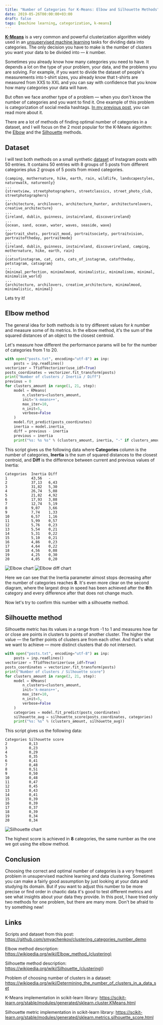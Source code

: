 ```yaml
---
title: "Number of Categories for K-Means: Elbow and Silhouette Methods"
date: 2019-05-26T00:00:00+03:00
draft: false
tags: [machine learning, categorization, k-means]
---
```


[**K-Means**](https://wikipedia.org/wiki/K-means_clustering) is a very common and powerful clusterization algorithm widely used in an [unsupervised machine learning](https://wikipedia.org/wiki/Unsupervised_learning) tasks for dividing data into categories.
The only decision you have to make is the number of clusters you want your data to be divided into — _k_ number.

Sometimes you already know how many categories you need to have. It depends a lot on the type of your problem, your data, and the problems you are solving. For example, if you want to divide the dataset of people's measurements into t-shirt sizes, you already know that t-shirts are measured from XXS to XXL and you can say with confidence that you know how many categories your data will have.

But often we face another type of a problem — when you don't know the number of categories and you want to find it. One example of this problem is categorization of social media hashtags. [In my previous post](http://smyachenkov.com/posts/categorizing-instagram-tags-with-k-means/), you can read more about it.

There are a lot of methods of finding optimal number of categories in a dataset, and I will focus on the 2 most popular for the K-Means algorithm: the [Elbow](https://wikipedia.org/wiki/Elbow_method_(clustering)) and the [Silhouette](https://wikipedia.org/wiki/Silhouette_(clustering)) methods.

## Dataset

I will test both methods on a small synthetic [dataset](https://raw.githubusercontent.com/smyachenkov/clustering_categories_number_demo/master/posts.txt) of Instagram posts with 50 entries. It contains 50 entries with 8 groups of 5 posts from different categories plus 2 groups of 5 posts from mixed categories. 

```
{camping, mothernature, hike, earth, rain, wildlife, landscapestyles, naturewalk, natureonly}
...
{streetview, streetphotographers, streetclassics, street_photo_club, streetphotographers}
...
{architecture, archilovers, architecture_hunter, architecturelovers, creative_architecture}
...
{ireland, dublin, guinness, instaireland, discoverireland}
...
{ocean, sand, ocean, water, waves, seaside, wave}
...
{portrait_shots, portrait_mood, portraitsociety, portraitvision, portraitoftheday, portraitmode}
...
{ireland, dublin, guinness, instaireland, discoverireland, camping, mothernature, hike, earth, rain}
...
{catsofinstagram, cat, cats, cats_of_instagram, catoftheday, petstagram, catsagram}
...
{minimal_perfection, minimalmood, minimalistic, minimalismo, minimal, minimalism_world}
...
{architecture, archilovers, creative_architecture, minimalmood, minimalistic, minimal}
```

Lets try it!

## Elbow method

The general idea for both methods is to try different values for _k_ number and measure some of its metrics. In the elbow method, it's the sum of the squared distances of an object to the closest centroid.

Let's measure how different the performance params will be for the number of categories from 1 to 20.
``` python
with open("posts.txt", encoding="utf-8") as inp:
    posts = inp.readlines()
vectorizer = TfidfVectorizer(use_idf=True)
posts_coordinates = vectorizer.fit_transform(posts)
print("Number of clusters / Inertia / Diff")
previous = 0
for clusters_amount in range(1, 21, step):
    model = KMeans(
        n_clusters=clusters_amount,
        init='k-means++',
        max_iter=10,
        n_init=5,
        verbose=False
    )
    model.fit_predict(posts_coordinates)
    inertia = model.inertia_
    diff = previous - inertia
    previous = inertia
    print("%s: %s %s" % (clusters_amount, inertia, "-" if clusters_amount == 1 else diff))
```

This script gives us the following data where **Categories** column is the number of categories, **Inertia** is the sum of squared distances to the closest centroid, and **Diff** is the difference between current and previous values of Inertia:

```
Categories  Inertia Diff
1           43,56   -
2           37,13   6,43
3           31,82   5,30
4           26,74   5,08
5           21,82   4,92
6           17,93   3,88
7           12,74   5,19
8           9,07    3,66
9           7,74    1,33
10          6,57    1,16
11          5,99    0,57
12          5,76    0,23
13          5,54    0,21
14          5,31    0,22
15          5,10    0,21
16          4,86    0,23
17          4,64    0,22
18          4,56    0,08
19          4,25    0,30
20          4,05    0,20
```
![Elbow chart](/images/2_number-of-categories-for-k-means/elbow_chart.png)
![Elbow diff chart](/images/2_number-of-categories-for-k-means/elbow_diff_chart.png)

Here we can see that the Inertia parameter almost stops decreasing after the number of categories reaches **8**. It's even more clear on the second diagram, where the largest drop in speed has been achieved after the **8**th category and every difference after that does not change much.

Now let's try to confirm this number with a silhouette method.


## Silhouette method

Silhouette metric has its values in a range from -1 to 1 and measures how far or close are points in clusters to points of another cluster. The higher the value — the farther points of clusters are from each other. And that's what we want to achieve — more distinct clusters that do not intersect.

``` python
with open("posts.txt", encoding="utf-8") as inp:
    posts = inp.readlines()
vectorizer = TfidfVectorizer(use_idf=True)
posts_coordinates = vectorizer.fit_transform(posts)
print("Number of clusters / Silhouette score")
for clusters_amount in range(2, 21, step):
    model = KMeans(
        n_clusters=clusters_amount,
        init='k-means++',
        max_iter=10,
        n_init=5,
        verbose=False
    )
    categories = model.fit_predict(posts_coordinates)
    silhouette_avg = silhouette_score(posts_coordinates, categories)
    print("%s: %s" % (clusters_amount, silhouette_avg))
```


This script gives us the following data:

```
Categories Silhouette score
2          0,13
3          0,23
4          0,29
5          0,35
6          0,41
7          0,48
8          0,51
9          0,50
10         0,48
11         0,47
12         0,45
13         0,43
14         0,41
15         0,39
16         0,39
17         0,37
18         0,39
19         0,34
20         0,34
```

![Silhouette chart](/images/2_number-of-categories-for-k-means/silhouette.png)

The highest score is achieved in **8** categories, the same number as the one we got using the elbow method.

## Conclusion

Choosing the correct and optimal number of categories is a very frequent problem in unsupervised machine learning and data clustering. Sometimes you can make a fairly good assumption by just looking at your data and studying its domain. But if you want to adjust this number to be more precise or find order in chaotic data it's good to test different metrics and see what insights about your data they provide. In this post, I have tried only two methods for one problem, but there are many more. Don't be afraid to try something new!

## Links

Scripts and dataset from this post: https://github.com/smyachenkov/clustering_categories_number_demo

Elbow method description: https://wikipedia.org/wiki/Elbow_method_(clustering)

Silhouette method description: https://wikipedia.org/wiki/Silhouette_(clustering))

Problem of choosing number of clusters in a dataset: https://wikipedia.org/wiki/Determining_the_number_of_clusters_in_a_data_set

K-Means implementation in scikit-learn library: https://scikit-learn.org/stable/modules/generated/sklearn.cluster.KMeans.html

Silhouette metric implementation in scikit-learn library: https://scikit-learn.org/stable/modules/generated/sklearn.metrics.silhouette_score.html



